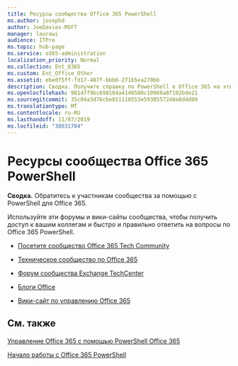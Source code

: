```yaml
---
title: Ресурсы сообщества Office 365 PowerShell
ms.author: josephd
author: JoeDavies-MSFT
manager: laurawi
audience: ITPro
ms.topic: hub-page
ms.service: o365-administration
localization_priority: Normal
ms.collection: Ent_O365
ms.custom: Ent_Office_Other
ms.assetid: ebe0f5ff-fd17-487f-bbb6-271b5ea270bb
description: Сводка. Получите справку по PowerShell в Office 365 на этих площадках сообщества.
ms.openlocfilehash: 98147f9bc698184a4146580c10966a8f102bde21
ms.sourcegitcommit: 35c04a3d76cbe851110553e5930557248e8d4d89
ms.translationtype: MT
ms.contentlocale: ru-RU
ms.lasthandoff: 11/07/2019
ms.locfileid: "38031704"
---
```

# <a name="office-365-powershell-community-resources"></a>Ресурсы сообщества Office 365 PowerShell

 **Сводка.** Обратитесь к участникам сообщества за помощью с PowerShell для Office 365.
  
Используйте эти форумы и вики-сайты сообщества, чтобы получить доступ к вашим коллегам и быстро и правильно ответить на вопросы по Office 365 PowerShell. 
  
- [Посетите сообщество Office 365 Tech Community](https://techcommunity.microsoft.com/t5/Office-365/ct-p/Office365)
    
- [Техническое сообщество по Office 365](https://techcommunity.microsoft.com/t5/Office-365/ct-p/Office365)
    
- [Форум сообщества Exchange TechCenter](https://social.technet.microsoft.com/Forums/exchange/home?forum=exchangesvrgeneral)
    
- [Блоги Office](https://blogs.office.com/)
    
- [Вики-сайт по управлению Office 365](https://community.office365.com/w/manage/default.aspx)
    
## <a name="see-also"></a>См. также

#### 

[Управление Office 365 с помощью PowerShell Office 365](manage-office-365-with-office-365-powershell.md)
  
[Начало работы с Office 365 PowerShell](getting-started-with-office-365-powershell.md)


